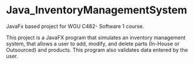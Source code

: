 # Java_InventoryManagementSystem

JavaFx based project for WGU C482- Software 1 course.

This project is a JavaFX program that simulates an inventory management system,
that allows a user to add, modify, and delete parts (In-House or Outsourced)
and products.  This program also validates data entered by the user.
